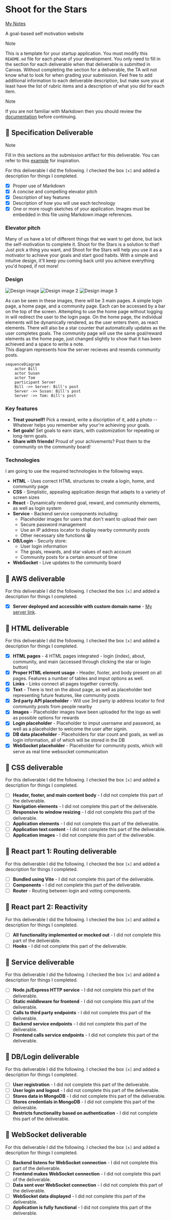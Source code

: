 # Shoot for the Stars

[My Notes](notes.md)

A goal-based self motivation website


> [!NOTE]
>  This is a template for your startup application. You must modify this `README.md` file for each phase of your development. You only need to fill in the section for each deliverable when that deliverable is submitted in Canvas. Without completing the section for a deliverable, the TA will not know what to look for when grading your submission. Feel free to add additional information to each deliverable description, but make sure you at least have the list of rubric items and a description of what you did for each item.

> [!NOTE]
>  If you are not familiar with Markdown then you should review the [documentation](https://docs.github.com/en/get-started/writing-on-github/getting-started-with-writing-and-formatting-on-github/basic-writing-and-formatting-syntax) before continuing.

## 🚀 Specification Deliverable

> [!NOTE]
>  Fill in this sections as the submission artifact for this deliverable. You can refer to this [example](https://github.com/webprogramming260/startup-example/blob/main/README.md) for inspiration.

For this deliverable I did the following. I checked the box `[x]` and added a description for things I completed.

- [x] Proper use of Markdown
- [x] A concise and compelling elevator pitch
- [x] Description of key features
- [x] Description of how you will use each technology
- [x] One or more rough sketches of your application. Images must be embedded in this file using Markdown image references.

### Elevator pitch

Many of us have a lot of different things that we want to get done, but lack the self-motivation to complete it. Shoot for the Stars is a solution to that! Just pick a thing you want, and Shoot for the Stars will help you use it as a motivator to achieve your goals and start good habits. With a simple and intuitve design, it'll keep you coming back until you achieve everything you'd hoped, if not more!

### Design

![Design image](/assets/images/sketch1.jpeg)
![Design image 2](/assets/images/sketch2.jpeg)
![Design image 3](/assets/images/sketch3.jpeg)

As can be seen in these images, there will be 3 main pages. A simple login page, a home page, and a community page. Each can be accessed by a bar on the top of the screen. Attempting to use the home page without logging in will redirect the user to the login page. On the home page, the individual elements will be dynamically rendered, as the user enters them, as react elements. There will also be a star counter that automatically updates as the user completes goals. The community page will use the same goal/reward elements as the home page, just changed slightly to show that it has been achieved and a space to write a note.  
This diagram represents how the server recieves and resends community posts.
```mermaid
sequenceDiagram
    actor Bill
    actor Susan
    actor Tom
    participant Server
    Bill ->> Server: Bill's post
    Server ->> Susan: Bill's post
    Server ->> Tom: Bill's post
```

### Key features

- __Treat yourself!__ Pick a reward, write a discription of it, add a photo -- Whatever helps you remember why your're achieving your goals.
- __Set goals!__ Set goals to earn stars, with customization for repeating or long-term goals.
- __Share with friends!__ Proud of your achivements? Post them to the community on the community board!

### Technologies

I am going to use the required technologies in the following ways.

- **HTML** - Uses correct HTML structures to create a login, home, and community page
- **CSS** - Simplistic, appealing application design that adapts to a variety of screen sizes
- **React** - Dynamically rendered goal, reward, and community elements, as well as login system
- **Service** - Backend service components including:
    - Placeholder images for users that don't want to upload their own
    - Secure password management
    - Use an IP address locator to display nearby community posts
    - Other necessary site functions :grin:
- **DB/Login** - Securly store:
    - User login information
    - The goals, rewards, and star values of each account
    - Community posts for a certain amount of time
- **WebSocket** - Live updates to the community board

## 🚀 AWS deliverable

For this deliverable I did the following. I checked the box `[x]` and added a description for things I completed.

- [x] **Server deployed and accessible with custom domain name** - [My server link](https://startup.shootforthestars.click/).

## 🚀 HTML deliverable

For this deliverable I did the following. I checked the box `[x]` and added a description for things I completed.

- [x] **HTML pages** - 4 HTML pages integrated - login (index), about, community, and main (accessed through clicking the star or login button)
- [x] **Proper HTML element usage** - Header, footer, and body present on all pages. Features a number of tables and imput options as well.
- [x] **Links** - Links connect all pages together correctly.
- [x] **Text** - There is text on the about page, as well as placeholder text representing future features, like community posts
- [x] **3rd party API placeholder** - Will use 3rd party ip address locator to find community posts from people nearby
- [x] **Images** - Placeholder images have been uploaded for the logo as well as possible options for rewards
- [x] **Login placeholder** - Placeholder to imput username and password, as well as a placeholder to welcome the user after signin.
- [x] **DB data placeholder** - Placeholders for star count and goals, as well as login information, all of which will be stored in the DB
- [x] **WebSocket placeholder** - Placeholder for community posts, which will serve as real time websocket communication

## 🚀 CSS deliverable

For this deliverable I did the following. I checked the box `[x]` and added a description for things I completed.

- [ ] **Header, footer, and main content body** - I did not complete this part of the deliverable.
- [ ] **Navigation elements** - I did not complete this part of the deliverable.
- [ ] **Responsive to window resizing** - I did not complete this part of the deliverable.
- [ ] **Application elements** - I did not complete this part of the deliverable.
- [ ] **Application text content** - I did not complete this part of the deliverable.
- [ ] **Application images** - I did not complete this part of the deliverable.

## 🚀 React part 1: Routing deliverable

For this deliverable I did the following. I checked the box `[x]` and added a description for things I completed.

- [ ] **Bundled using Vite** - I did not complete this part of the deliverable.
- [ ] **Components** - I did not complete this part of the deliverable.
- [ ] **Router** - Routing between login and voting components.

## 🚀 React part 2: Reactivity

For this deliverable I did the following. I checked the box `[x]` and added a description for things I completed.

- [ ] **All functionality implemented or mocked out** - I did not complete this part of the deliverable.
- [ ] **Hooks** - I did not complete this part of the deliverable.

## 🚀 Service deliverable

For this deliverable I did the following. I checked the box `[x]` and added a description for things I completed.

- [ ] **Node.js/Express HTTP service** - I did not complete this part of the deliverable.
- [ ] **Static middleware for frontend** - I did not complete this part of the deliverable.
- [ ] **Calls to third party endpoints** - I did not complete this part of the deliverable.
- [ ] **Backend service endpoints** - I did not complete this part of the deliverable.
- [ ] **Frontend calls service endpoints** - I did not complete this part of the deliverable.

## 🚀 DB/Login deliverable

For this deliverable I did the following. I checked the box `[x]` and added a description for things I completed.

- [ ] **User registration** - I did not complete this part of the deliverable.
- [ ] **User login and logout** - I did not complete this part of the deliverable.
- [ ] **Stores data in MongoDB** - I did not complete this part of the deliverable.
- [ ] **Stores credentials in MongoDB** - I did not complete this part of the deliverable.
- [ ] **Restricts functionality based on authentication** - I did not complete this part of the deliverable.

## 🚀 WebSocket deliverable

For this deliverable I did the following. I checked the box `[x]` and added a description for things I completed.

- [ ] **Backend listens for WebSocket connection** - I did not complete this part of the deliverable.
- [ ] **Frontend makes WebSocket connection** - I did not complete this part of the deliverable.
- [ ] **Data sent over WebSocket connection** - I did not complete this part of the deliverable.
- [ ] **WebSocket data displayed** - I did not complete this part of the deliverable.
- [ ] **Application is fully functional** - I did not complete this part of the deliverable.
